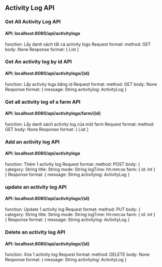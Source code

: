 ## Activity Log API
### Get All Activity Log API
#### API: localhost:8080/api/activitylogs
function: Lấy danh sách tất cả activity logs
Request format:
method: GET
body: None
Response format:
{
    List<ActivityLog>
}

### Get An activity log by id API
#### API: localhost:8080/api/activitylogs/{id}
function: Lấy activity logs bằng id
Request format:
method: GET
body: None
Response format:
{
    message: String
    activitylog: ActivityLog
}

### Get all activity log of a farm API
#### API: localhost:8080/api/activitylogs/farm/{id}
function: Lấy danh sách activity log của một farm
Request format:
method: GET
body: None
Response format:
{
    List<Activity Log>
}

### Add an activity log API
#### API: localhost:8080/api/activitylogs
function: Thêm 1 activity log
Request format:
method: POST
body:
{
    category: String
    title: String
    mode: String
    logTime: hh:mm:ss
    farm: {
        id: int
    }
}
Response format:
{
    message: String
    activitylog: ActivityLog
}

### update an activity log API
#### API: localhost:8080/api/activitylogs/{id}
function: Update 1 activity log
Request format:
method: PUT
body:
{
    category: String
    title: String
    mode: String
    logTime: hh:mm:ss
    farm: {
        id: int
    }
}
Response format:
{
    message: String
    activitylog: ActivityLog
}

### Delete an activity log API
#### API: localhost:8080/api/activitylogs/{id}
function: Xóa 1 activity log
Request format:
method: DELETE
body: None
Response format:
{
    message: String
    activitylog: ActivityLog
}